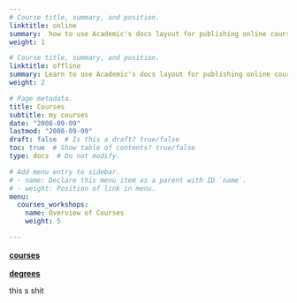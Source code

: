 ```yaml
---
# Course title, summary, and position.
linktitle: online
summary:  how to use Academic's docs layout for publishing online courses, software documentation, and tutorials.
weight: 1

# Course title, summary, and position.
linktitle: offline
summary: Learn to use Academic's docs layout for publishing online courses, software documentation, and tutorials.
weight: 2

# Page metadata.
title: Courses
subtitle: my courses
date: "2008-09-09"
lastmod: "2008-09-09"
draft: false  # Is this a draft? true/false
toc: true  # Show table of contents? true/false
type: docs  # Do not modify.

# Add menu entry to sidebar.
# - name: Declare this menu item as a parent with ID `name`.
# - weight: Position of link in menu.
menu:
  courses_workshops:
    name: Overview of Courses
    weight: 5

---
```


<p style="margin-top: 1rem; text-align:left;"><a href="/courses/courses_workshops/offline.md"><b>courses</b></a></p>
<p style="margin-top: 1rem; text-align:left;"><a href="/courses/degrees"><b>degrees</b></a></p>

this s shit